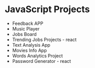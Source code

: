 # JavaScript Projects

-  Feedback APP
-  Music Player
-  Jobs Board
-  Trending Jobs Projects  - react
-  Text Analysis App
-  Movies Info App
-  Words Analytics Project 
-  Password Generator  - react 
